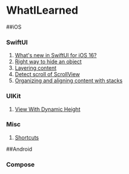 # WhatILearned

##iOS

### SwiftUI

1. [What's new in SwiftUI for iOS 16?](https://github.com/H-Ghadirian/Whats_New_in_SwiftUI)
2. [Right way to hide an object](https://github.com/H-Ghadirian/Swiftui-Choosing-the-right-way-to-hide-a-view)
3. [Layering content](https://github.com/H-Ghadirian/Layering-content)
4. [Detect scroll of ScrollView](https://github.com/H-Ghadirian/ScrollView-in-SwiftUI)
5. [Organizing and aligning content with stacks](https://github.com/H-Ghadirian/Organizing-and-aligning-content-with-stacks)

### UIKit
1. [View With Dynamic Height](https://github.com/H-Ghadirian/ViewWithDynamicHeight)

### Misc
1. [Shortcuts](https://github.com/H-Ghadirian/What-I-Learned/blob/main/Shortcuts.md)

##Android

### Compose

